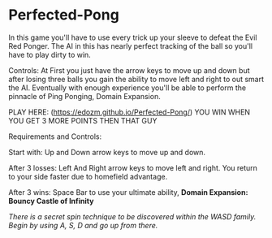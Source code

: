 # Perfected-Pong

In this game you'll have to use every trick up your sleeve to defeat the Evil Red Ponger. 
The AI in this has nearly perfect tracking of the ball so you'll have to play dirty to win.

Controls:
At First you just have the arrow keys to move up and down but after losing three balls you gain the ability to move left and right to out smart the AI. 
Eventually with enough experience you'll be able to perform the pinnacle of Ping Ponging, Domain Expansion.

PLAY HERE: (https://edozm.github.io/Perfected-Pong/)
YOU WIN WHEN YOU GET 3 MORE POINTS THEN THAT GUY

Requirements and Controls:


Start with: Up and Down arrow keys to move up and down.


After 3 losses: Left And Right arrow keys to move left and right. You return to your side faster due to homefield advantage.

After 3 wins: Space Bar to use your ultimate ability, **Domain Expansion: Bouncy Castle of Infinity**



*There is a secret spin technique to be discovered within the WASD family.*
*Begin by using A, S, D and go up from there.*
